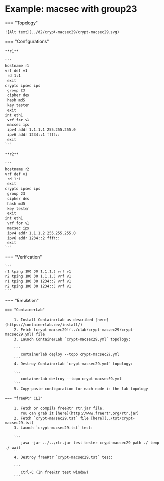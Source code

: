 # Example: macsec with group23

=== "Topology"

    ![Alt text](../d2/crypt-macsec29/crypt-macsec29.svg)

=== "Configurations"

    **r1**

    ```
    hostname r1
    vrf def v1
     rd 1:1
     exit
    crypto ipsec ips
     group 23
     cipher des
     hash md5
     key tester
     exit
    int eth1
     vrf for v1
     macsec ips
     ipv4 addr 1.1.1.1 255.255.255.0
     ipv6 addr 1234::1 ffff::
     exit
    ```

    **r2**

    ```
    hostname r2
    vrf def v1
     rd 1:1
     exit
    crypto ipsec ips
     group 23
     cipher des
     hash md5
     key tester
     exit
    int eth1
     vrf for v1
     macsec ips
     ipv4 addr 1.1.1.2 255.255.255.0
     ipv6 addr 1234::2 ffff::
     exit
    ```

=== "Verification"

    ```
    r1 tping 100 30 1.1.1.2 vrf v1
    r2 tping 100 30 1.1.1.1 vrf v1
    r1 tping 100 30 1234::2 vrf v1
    r2 tping 100 30 1234::1 vrf v1
    ```

=== "Emulation"

    === "ContainerLab"

        1. Install ContainerLab as described [here](https://containerlab.dev/install/)  
        2. Fetch [crypt-macsec29](../clab/crypt-macsec29/crypt-macsec29.yml) file  
        3. Launch ContainerLab `crypt-macsec29.yml` topology:  

        ```
           containerlab deploy --topo crypt-macsec29.yml  
        ```
        4. Destroy ContainerLab `crypt-macsec29.yml` topology:  

        ```
           containerlab destroy --topo crypt-macsec29.yml  
        ```
        5. Copy-paste configuration for each node in the lab topology

    === "freeRtr CLI"

        1. Fetch or compile freeRtr rtr.jar file.  
           You can grab it [here](http://www.freertr.org/rtr.jar)  
        2. Fetch `crypt-macsec29.tst` file [here](../tst/crypt-macsec29.tst)  
        3. Launch `crypt-macsec29.tst` test:  

        ```
           java -jar ../../rtr.jar test tester crypt-macsec29 path ./ temp ./ wait
        ```
        4. Destroy freeRtr `crypt-macsec29.tst` test:  

        ```
           Ctrl-C (In freeRtr test window)
        ```


